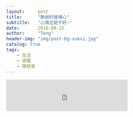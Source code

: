 ```yaml
---
layout:     post
title:      "脆弱的玻璃心"
subtitle:   "心情还是不好~"
date:       2016-09-15
author:     "Teng"
header-img: "img/post-bg-xuexi.jpg"
catalog: true
tags:
    - 生活
    - 感慨
    - 随想录
---
```


<iframe frameborder="no" border="0" marginwidth="0" marginheight="0" width=330 height=86 src="http://music.163.com/outchain/player?type=2&id=26523125&auto=1&height=66">


## 脆弱的玻璃心

常常因为一些莫名其妙的原因变得不在开心起来。搬了住的地方，可以活动的面积大了不少。开心之下也买了一个更大的屏幕显示器，外接到笔记本上。目前来看，它的作用是看电影的时候视觉更好，或者是写东西的时候，旁边有一个觉得可以参考的文档屏?

效果就像这样。

![](http://7xtgob.com2.z0.glb.clouddn.com/16-9-14/16076365.jpg)

当然，从照片我们也可看出来，桌子就变得太小了。我们需要一个更大的桌子，最好是那种简洁方格的，可以堆一堆东西在上面的长形桌。说干就干，开始了在闲鱼上看桌子的历程。

现在想想真是多余，直接在京东买个新的算了，你还想着用一年在搬走？总之是失误，看了好久，似乎有一张不错的桌子，看下面的图，很不多对吧。用起来很爽对吧，我下午去看了，太好了。

桌子太重了，我一个人都拆不动。用58速运叫来的师傅要收50块帮我拆，然后再收58块帮我运回去，拜托。这个桌子才两百呢。

然后就变得不开心起来，为什么呢？
后悔没有给师傅50直接运回来？这样还省了回来打的的16块！这样一算，我竟然为了34块放弃了那张桌子？
觉得桌主家的居住环境远胜你的蜗居？有多大碗吃多大饭啊，负担不起那样的环境就积极。

#
或者是觉得同样毕业，别人都是高新升职人生巅峰，你还是温饱挣扎，还无起色，还不如别人实习工资？
再不济是羡慕别人留学归来手拿户口，轻轻松就可以找好工作，你又何必跟着浪费时间？

都是吧，也许都不是。我不知道。

我想啊，凡成大事者或小成者都是有过人之处的，或者是助力诸多。慢慢只看到助力也难免嫉羡。我知道，人生要靠不断的精进拓展，可是这样的低落又难免出现。何况又逢佳节呢。


概率论告诉我们，按照概率，你已经胜出70% 的人，也许你只看到剩下的30%，可是我不看前面的30还要看后面的70吗？即便是身处半个工地的老舅小区，还是在搬家第一晚就碰到两拨来看房子的人。买房者并不成熟，怯生生地听着中介介绍，想着自己到底能不能又把我吞下这庞然巨物。站在对面，看着同龄人的野心优雅，自己就显得更加没有起来。

三个月的涨幅完全碾压一个白领十年的工作的时候，要说不心灰意冷，这还真是让人不信。


# 
昨天算是围观了逻辑思维团队的在线会议。以前我是多么不齿这样的知识贩卖，可现实就是告诉你，人家的成功是巨大的，而且是真实。即便是围观会议，开会者所倡导的工作方式才是这个世界正常的逻辑。那是什么阻碍着我向这样的团队靠近呢？

**最对的事比把事情做对好**

你有依靠什么来判断什么是对的事呢？我不知道。
